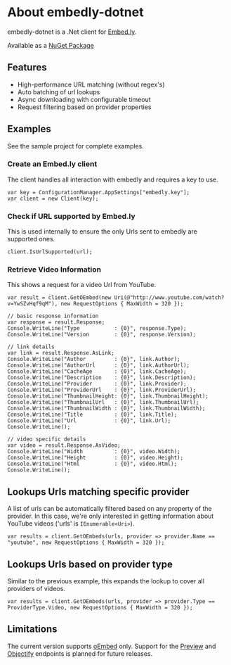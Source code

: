 # About embedly-dotnet

embedly-dotnet is a .Net client for [Embed.ly](http://embed.ly/).

Available as a [NuGet Package](http://nuget.org/List/Packages/embedly)

## Features

* High-performance URL matching (without regex's)
* Auto batching of url lookups
* Async downloading with configurable timeout
* Request filtering based on provider properties 

## Examples
See the sample project for complete examples.

### Create an Embed.ly client
The client handles all interaction with embedly and requires a key to use.

    var key = ConfigurationManager.AppSettings["embedly.key"];
    var client = new Client(key);

### Check if URL supported by Embed.ly
This is used internally to ensure the only Urls sent to embedly are supported ones. 

    client.IsUrlSupported(url);

### Retrieve Video Information
This shows a request for a video Url from YouTube.

    var result = client.GetOEmbed(new Uri(@"http://www.youtube.com/watch?v=YwSZvHqf9qM"), new RequestOptions { MaxWidth = 320 });
			
    // basic response information
    var response = result.Response;
    Console.WriteLine("Type           : {0}", response.Type);
    Console.WriteLine("Version        : {0}", response.Version);

    // link details
    var link = result.Response.AsLink;
    Console.WriteLine("Author         : {0}", link.Author);
    Console.WriteLine("AuthorUrl      : {0}", link.AuthorUrl);
    Console.WriteLine("CacheAge       : {0}", link.CacheAge);
    Console.WriteLine("Description    : {0}", link.Description);
    Console.WriteLine("Provider       : {0}", link.Provider);
    Console.WriteLine("ProviderUrl    : {0}", link.ProviderUrl);
    Console.WriteLine("ThumbnailHeight: {0}", link.ThumbnailHeight);
    Console.WriteLine("ThumbnailUrl   : {0}", link.ThumbnailUrl);
    Console.WriteLine("ThumbnailWidth : {0}", link.ThumbnailWidth);
    Console.WriteLine("Title          : {0}", link.Title);
    Console.WriteLine("Url            : {0}", link.Url);
    Console.WriteLine();

    // video specific details
    var video = result.Response.AsVideo;
    Console.WriteLine("Width          : {0}", video.Width);
    Console.WriteLine("Height         : {0}", video.Height);
    Console.WriteLine("Html           : {0}", video.Html);
    Console.WriteLine();

## Lookups Urls matching specific provider
A list of urls can be automatically filtered based on any property of the provider. In this case, we're only interested in getting information about YouTube videos ('urls' is `IEnumerable<Uri>`).

    var results = client.GetOEmbeds(urls, provider => provider.Name == "youtube", new RequestOptions { MaxWidth = 320 });

## Lookups Urls based on provider type
Similar to the previous example, this expands the lookup to cover all providers of videos.

    var results = client.GetOEmbeds(urls, provider => provider.Type == ProviderType.Video, new RequestOptions { MaxWidth = 320 });

## Limitations
The current version supports [oEmbed](http://embed.ly/docs/endpoints/1/oembed) only. Support for the [Preview](http://embed.ly/docs/endpoints/1/preview) and [Objectify](http://embed.ly/docs/endpoints) endpoints is planned for future releases.
